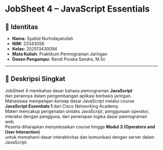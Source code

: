 # JobSheet 4 – JavaScript Essentials

## 🪪 Identitas
- **Nama:** Syahid Nurhidayatullah  
- **NIM:** 23343056  
- **Kelas:** 202513430094  
- **Mata Kuliah:** Praktikum Pemrograman Jaringan  
- **Dosen Pengampu:** Randi Proska Sandra, M.Sc  

---

## 📖 Deskripsi Singkat
JobSheet 4 membahas dasar bahasa pemrograman **JavaScript**  
dan perannya dalam pengembangan aplikasi berbasis jaringan.  
Mahasiswa mempelajari konsep dasar JavaScript melalui course  
**JavaScript Essentials 1** dari Cisco Networking Academy.  
Materi mencakup pengenalan sintaks JavaScript, penggunaan operator,  
interaksi dengan pengguna, dan penerapan logika dasar pemrograman web.  
Peserta diharapkan menyelesaikan course hingga **Modul 3 (Operators and User Interaction)**  
untuk memahami dasar interaktivitas dan komunikasi dengan server dalam JavaScript.